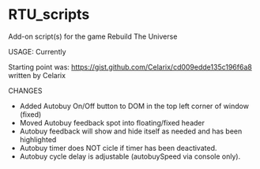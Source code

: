 # RTU_scripts
Add-on script(s) for the game Rebuild The Universe

USAGE:
Currently 

Starting point was: https://gist.github.com/Celarix/cd009edde135c196f6a8 written by Celarix

CHANGES
+ Added Autobuy On/Off button to DOM in the top left corner of window (fixed)
+ Moved Autobuy feedback spot into floating/fixed header
+ Autobuy feedback will show and hide itself as needed and has been highlighted
+ Autobuy timer does NOT cicle if timer has been deactivated.
+ Autobuy cycle delay is adjustable (autobuySpeed via console only).
